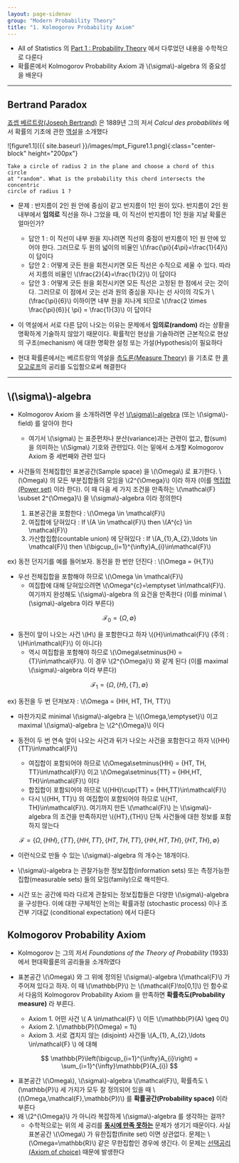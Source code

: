 ```yaml
---
layout: page-sidenav
group: "Modern Probability Theory"
title: "1. Kolmogorov Probability Axiom"
---
```


- All of Statistics 의 [Part 1 : Probability Theory](https://sungbinlim.github.io/sl/docs/aos/1-0) 에서 다루었던 내용을 수학적으로 다룬다
- 확률론에서 Kolmogorov Probability Axiom 과 \\(\sigma\\)-algebra 의 중요성을 배운다



---
## Bertrand Paradox

[죠셉 베르트랑(Joseph Bertrand)](https://en.wikipedia.org/wiki/Joseph_Bertrand) 은 1889년 그의 저서 *Calcul des probabilités* 에서 확률의 기초에 관한 [역설](https://en.wikipedia.org/wiki/Bertrand_paradox_(probability))을 소개했다 

![figure1.1]({{ site.baseurl }}/images/mpt_Figure1.1.png){:class="center-block" height="200px"}


```text
Take a circle of radius 2 in the plane and choose a chord of this circle
at "random". What is the probability this chord intersects the concentric
circle of radius 1 ?
```
- 문제 : 반지름이 2인 원 안에 중심이 같고 반지름이 1인 원이 있다. 반지름이 2인 원 내부에서 **임의로** 직선을 하나 그었을 때, 이 직선이 반지름이 1인 원을 지날 확률은 얼마인가?
	- 답안 1 : 이 직선이 내부 원을 지나려면 직선의 중점이 반지름이 1인 원 안에 있어야 한다. 그러므로 두 원의 넓이의 비율인 \\(\frac{\pi}{4\pi}=\frac{1}{4}\\) 이 답이다
	- 답안 2 : 어떻게 긋든 원을 회전시키면 모든 직선은 수직으로 세울 수 있다. 따라서 지름의 비율인 \\(\frac{2}{4}=\frac{1}{2}\\) 이 답이다
	- 답안 3 : 어떻게 긋든 원을 회전시키면 모든 직선은 고정된 한 점에서 긋는 것이다. 그러므로 이 점에서 긋는 선과 원의 중심을 지나는 선 사이의 각도가 \\(\frac{\pi}{6}\\) 이하이면 내부 원을 지나게 되므로 \\(\frac{2 \times \frac{\pi}{6}}{ \pi} = \frac{1}{3}\\)  이 답이다

- 이 역설에서 서로 다른 답이 나오는 이유는 문제에서 **임의로(random)** 라는 상황을 명확하게 기술하지 않았기 때문이다. 확률적인 현상을 기술하려면 근본적으로 현상의 구조(mechanism) 에 대한 명확한 설정 또는 가설(Hypothesis)이 필요하다

- 현대 확률론에서는 베르트랑의 역설을 [측도론(Measure Theory)](https://en.wikipedia.org/wiki/Measure_(mathematics)) 을 기초로 한 [콜모고로프](https://en.wikipedia.org/wiki/Andrey_Kolmogorov)의 공리를 도입함으로써 해결한다

---

## \\(\sigma\\)-algebra

- Kolmogorov Axiom 을 소개하려면 우선 [\\(\sigma\\)-algebra](https://en.wikipedia.org/wiki/Sigma-algebra) (또는 \\(\sigma\\)-field) 를 알아야 한다
	- 여기서 \\(\sigma\\) 는 표준편차나 분산(variance)과는 관련이 없고, 합(sum)을 의미하는 \\(\Sigma\\) 기호와 관련있다. 이는 밑에서 소개할 Kolmogorov Axiom 중 세번째와 관련 있다
	
- 사건들의 전체집합인 표본공간(Sample space) 을 \\(\Omega\\) 로 표기한다. \\(\Omega\\) 의 모든 부분집합들의 모임을 \\(2^{\Omega}\\) 이라 하자 (이를 [멱집합(Power set)](https://en.wikipedia.org/wiki/Power_set) 이라 한다). 이 때 다음 세 가지 조건을 만족하는 \\(\mathcal{F} \subset 2^{\Omega}\\) 을 \\(\sigma\\)-algebra 이라 정의한다
	1. 표본공간을 포함한다 : \\(\Omega \in \mathcal{F}\\)
	2. 여집합에 닫혀있다 : If \\(A \in \mathcal{F}\\) then \\(A^{c} \in \mathcal{F}\\)
	3. 가산합집합(countable union) 에 닫혀있다 : If \\(A_{1},A_{2},\ldots \in \mathcal{F}\\) then \\(\bigcup_{i=1}^{\infty}A_{i}\in\mathcal{F}\\)

ex) 동전 던지기를 예를 들어보자. 동전을 한 번만 던진다 : \\(\Omega = \{H,T\}\\)

- 우선 전체집합을 포함해야 하므로 \\(\Omega \in \mathcal{F}\\) 
	- 여집합에 대해 닫혀있으려면 \\(\Omega^{c}=\emptyset \in\mathcal{F}\\). 	여기까지 완성해도 \\(\sigma\\)-algebra 의 요건을 만족한다 (이를 minimal \\(\sigma\\)-algebra 이라 부른다)

$$
\mathcal{F}_{0}=\{\Omega,\emptyset\}
$$

- 동전이 앞이 나오는 사건 \\(H\\) 을 포함한다고 하자 \\(\{H\}\in\mathcal{F}\\) (주의 : \\(H\in\mathcal{F}\\) 이 아니다)
	- 역시 여집합을 포함해야 하므로 \\(\Omega\setminus\{H\} = \{T\}\in\mathcal{F}\\). 이 경우 \\(2^{\Omega}\\) 와 같게 된다 (이를 maximal \\(\sigma\\)-algebra 이라 부른다)

$$
\mathcal{F}_{1}=\{\Omega,\{H\}, \{T\}, \emptyset\}
$$

ex) 동전을 두 번 던져보자 : \\(\Omega = \{HH, HT, TH, TT\}\\)

- 마찬가지로 minimal \\(\sigma\\)-algebra 는 \\(\{\Omega,\emptyset\}\\) 이고 maximal \\(\sigma\\)-algebra 는 \\(2^{\Omega}\\) 이다

- 동전이 두 번 연속 앞이 나오는 사건과 뒤가 나오는 사건을 포함한다고 하자 \\(\{HH\} \{TT\}\in\mathcal{F}\\)
	- 여집합이 포함되어야 하므로 \\(\Omega\setminus\{HH\} = \{HT, TH, TT\}\in\mathcal{F}\\) 이고 \\(\Omega\setminus\{TT\} = \{HH,HT, TH\}\in\mathcal{F}\\) 이다
	- 합집합이 포함되어야 하므로 \\(\{HH\}\cup\{TT\} = \{HH,TT\}\in\mathcal{F}\\)
	- 다시 \\(\{HH, TT\}\\) 의 여집합이 포함되어야 하므로 \\(\{HT, TH\}\in\mathcal{F}\\). 여기까지 만든 \\(\mathcal{F}\\) 는 \\(\sigma\\)-algebra 의 조건을 만족하지만 \\(\{HT\},\{TH\}\\) 단독 사건들에 대한 정보를 포함하지 않는다

$$
\mathcal{F} = \{\Omega,\{HH\},\{TT\},\{HH,TT\},\{HT,TH,TT\},\{HH,HT,TH\},\{HT,TH\},\emptyset\}
$$

- 이런식으로 만들 수 있는 \\(\sigma\\)-algebra 의 개수는 18개이다.


- \\(\sigma\\)-algebra 는 관찰가능한 정보집합(information sets) 또는 측정가능한 집합(measurable sets) 들의 모임(family)으로 해석한다. 

- 시간 또는 공간에 따라 다르게 관찰되는 정보집합들은 다양한 \\(\sigma\\)-algebra 을 구성한다. 이에 대한 구체적인 논의는 확률과정 (stochastic process) 이나 조건부 기대값 (conditional expectation) 에서 다룬다


## Kolmogorov Probability Axiom


- Kolmogorov 는 그의 저서 *Foundations of the Theory of Probability* (1933) 에서 현대확률론의 공리들을 소개하였다

- 표본공간 \\(\Omega\\) 와 그 위에 정의된 \\(\sigma\\)-algebra \\(\mathcal{F}\\) 가 주어져 있다고 하자. 이 때 \\(\mathbb{P}\\) 는 \\(\mathcal{F}\to[0,1]\\) 인 함수로서 다음의 Kolmogorov Probability Axiom 을 만족하면 **확률측도(Probability measure)** 라 부른다. 

	- Axiom 1. 어떤 사건 \\( A \in\mathcal{F} \\) 이든 \\(\mathbb{P}(A) \geq 0\\)
	- Axiom 2. \\(\mathbb{P}(\Omega) = 1\\) 
	- Axiom 3. 서로 겹치지 않는 (disjoint) 사건들 \\(A_{1}, A_{2},\ldots \in\mathcal{F} \\) 에 대해

$$
\mathbb{P}\left(\bigcup_{i=1}^{\infty}A_{i}\right) = \sum_{i=1}^{\infty}\mathbb{P}(A_{i})
$$

- 표본공간 \\(\Omega\\), \\(\sigma\\)-algebra \\(\mathcal{F}\\), 확률측도 \\(\mathbb{P}\\) 세 가지가 모두 잘 정의되어 있을 때 \\((\Omega,\mathcal{F},\mathbb{P})\\) 를 **확률공간(Probability space)** 이라 부른다
- 왜 \\(2^{\Omega}\\) 가 아니라 복잡하게 \\(\sigma\\)-algebra 를 생각하는 걸까? 
	- 수학적으로는 위의 세 공리를 [**동시에 만족 못하는**](https://en.wikipedia.org/wiki/Vitali_set) 문제가 생기기 때문이다. 사실 표본공간 \\(\Omega\\) 가 유한집합(finite set) 이면 상관없다. 문제는 \\(\Omega=\mathbb{R}\\) 같은 무한집합인 경우에 생긴다. 이 문제는 [선택공리(Axiom of choice)](https://en.wikipedia.org/wiki/Axiom_of_choice) 때문에 발생한다
	

